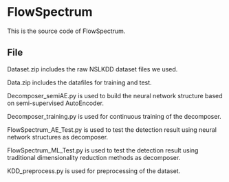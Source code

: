 # FlowSpectrum
This is the source code of FlowSpectrum.

## File

Dataset.zip includes the raw NSLKDD dataset files we used.

Data.zip includes the datafiles for training and test.

Decomposer_semiAE.py is used to build the neural network structure based on semi-supervised AutoEncoder.

Decomposer_training.py is used for continuous training of the decomposer.

FlowSpectrum_AE_Test.py is used to test the detection result using neural network structures as decomposer.

FlowSpectrum_ML_Test.py is used to test the detection result using traditional dimensionality reduction methods as decomposer.

KDD_preprocess.py is used for preprocessing of the dataset.
